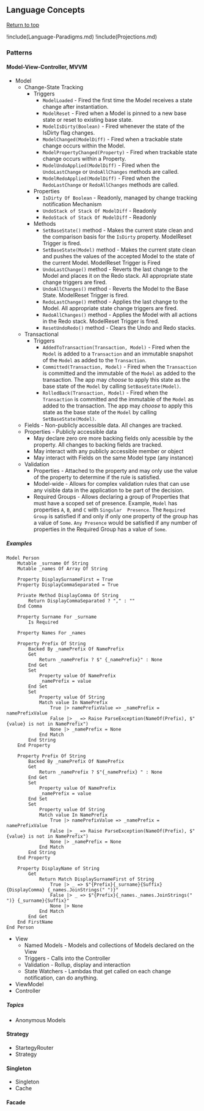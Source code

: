 <a name="Language-Concepts"></a>

## Language Concepts

[Return to top](#pattern-programming-language)

!include(Language-Paradigms.md)
!include(Projections.md)

### Patterns

#### Model-View-Controller, MVVM

* Model
    * Change-State Tracking
        * Triggers
            * `ModelLoaded` - Fired the first time the Model receives a state change after instantiation.
            * `ModelReset` - Fired when a Model is pinned to a new base state or reset to existing base state.
            * `ModelIsDirty(Boolean)` - Fired whenever the state of the IsDirty flag changes.
            * `ModelChanged(ModelDiff)` - Fired when a trackable state change occurs within the Model.
            * `ModelPropertyChanged(Property)` - Fired when trackable state change occurs within a Property.
            * `ModelUndoApplied(ModelDiff)` - Fired when the `UndoLastChange` or `UndoAllChanges` methods
                are called.
            * `ModelRedoApplied(ModelDiff)` - Fired when the `RedoLastChange` or `RedoAllChanges` methods
                are called.
        * Properties
            * `IsDirty Of Boolean` - Readonly, managed by change tracking notification Mechanism
            * `UndoStack of Stack Of ModelDiff` - Readonly
            * `RedoStack of Stack Of ModelDiff` - Readonly
        * Methods
            * `SetBaseState()` method - Makes the current state clean and the comparison basis 
                for the `IsDirty` property.  ModelReset Trigger is fired.
            * `SetBaseState(Model)` method - Makes the current state clean and pushes the values
                of the accepted Model to the state of the current Model. ModelReset Trigger is Fired
            * `UndoLastChange()` method - Reverts the last change to the Model and places it on the Redo 
                stack.  All appropriate state change triggers are fired.
            * `UndoAllChanges()` method - Reverts the Model to the Base State. ModelReset Trigger is fired.
            * `RedoLastChange()` method - Applies the last change to the Model.  All appropriate
                state change triggers are fired.
            * `RedoAllChanges()` method - Applies the Model with all actions in the Redo stack. ModelReset Trigger is fired.
            * `ResetUndoRedo()` method - Clears the Undo and Redo stacks.
    * Transactional
        * Triggers
            * `AddedToTransaction(Transaction, Model)` - Fired when the `Model` is added to a `Transaction` 
                and an immutable snapshot of the `Model` as added to the `Transaction`.
            * `Committed(Transaction, Model)` - Fired when the `Transaction` is committed and the immutable
                of the `Model` as added to the transaction.  The app may _choose_ to apply this state as the
                base state of the `Model` by calling `SetBaseState(Model)`.
            * `RolledBack(Transaction, Model)` - Fired when the `Transaction` is committed and the immutable
                of the `Model` as added to the transaction.  The app may _choose_ to apply this state as the
                base state of the `Model` by calling `SetBaseState(Model)`.
    * Fields - Non-publicly accessible data.  All changes are tracked.
    * Properties - Publicly accessible data
        * May declare zero ore more backing fields only acessible by the property.  All changes to 
            backing fields are tracked.
        * May interact with any publicly accessible member or object
        * May interact with Fields on the same Model type (any instance)        
    * Validation    
        * Properties - Attached to the property and may only use the value of the property to
            determine if the rule is satisfied.
        * Model-wide - Allows for complex validation rules that can use any visible data in the 
            application to be part of the decision.
        * Required Groups - Allows declaring a group of Properties that must have a scoped
            set of presence.  Example, `Model` has properties `A`, `B`, and `C` with `Singular 
            Presence`.  The `Required Group` is satisfied if and only if only one property of 
            the group has a value of `Some`.  `Any Presence` would be satisfied if any number 
            of properties in the Required Group has a value of `Some`.

##### Examples

```pattern
Model Person
    Mutable _surname Of String
    Mutable _names Of Array Of String

    Property DisplaySurnameFirst = True
    Property DisplayCommaSeparated = True

    Private Method DisplayComma Of String
        Return DisplayCommaSeparated ? "," : ""
    End Comma

    Property Surname For _surname
        Is Required

    Property Names For _names        

    Property Prefix Of String
        Backed By _namePrefix Of NamePrefix
        Get
            Return _namePrefix ? $" {_namePrefix}" : None
        End Get
        Set
            Property value Of NamePrefix
            _namePrefix = value
        End Set
        Set
            Property value Of String
            Match value In NamePrefix
                True |> namePrefixValue => _namePrefix = namePrefixValue
                False |> _ => Raise ParseException(NameOf(Prefix), $"{value} is not in NamePrefix")
                None |> _namePrefix = None
            End Match
        End String
    End Property

    Property Prefix Of String
        Backed By _namePrefix Of NamePrefix
        Get
            Return _namePrefix ? $"{_namePrefix} " : None
        End Get
        Set
            Property value Of NamePrefix
            _namePrefix = value
        End Set
        Set
            Property value Of String
            Match value In NamePrefix
                True |> namePrefixValue => _namePrefix = namePrefixValue
                False |> _ => Raise ParseException(NameOf(Prefix), $"{value} is not in NamePrefix")
                None |> _namePrefix = None
            End Match
        End String
    End Property

    Property DisplayName of String
        Get
            Return Match DisplaySurnameFirst of String
                True |> _ => $"{Prefix}{_surname}{Suffix}{DisplayComma} {_names.JoinStrings(" ")}"
                False |> _ => $"{Prefix}{_names._names.JoinStrings(" ")} {_surname}{Suffix}"
                None |> None                
            End Match
        End Get
    End FirstName
End Person
```

* View 
    * Named Models - Models and collections of Models declared on the View
    * Triggers - Calls into the Controller
    * Validation - Rollup, display and interaction
    * State Watchers - Lambdas that get called on each change notification, can do anything.
* ViewModel
* Controller

##### Topics

* Anonymous Models

#### Strategy

* StartegyRouter
* Strategy

#### Singleton

* Singleton
* Cache

#### Facade
